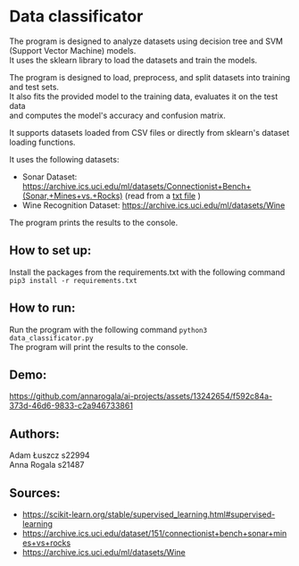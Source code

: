 # Data classificator

The program is designed to analyze datasets using decision tree and SVM (Support Vector Machine) models.  
It uses the sklearn library to load the datasets and train the models.

The program is designed to load, preprocess, and split datasets into training and test sets.  
It also fits the provided model to the training data, evaluates it on the test data  
and computes the model's accuracy and confusion matrix.

It supports datasets loaded from CSV files or directly from sklearn's dataset loading functions.

It uses the following datasets:

- Sonar Dataset: https://archive.ics.uci.edu/ml/datasets/Connectionist+Bench+(Sonar,+Mines+vs.+Rocks) (read from a [txt file](sonar.all-data.txt) )
- Wine Recognition Dataset: https://archive.ics.uci.edu/ml/datasets/Wine

The program prints the results to the console.

## How to set up:

Install the packages from the requirements.txt with the following command `pip3 install -r requirements.txt`

## How to run:

Run the program with the following command `python3 data_classificator.py`  
The program will print the results to the console.

## Demo:
https://github.com/annarogala/ai-projects/assets/13242654/f592c84a-373d-46d6-9833-c2a946733861

## Authors:

Adam Łuszcz s22994  
Anna Rogala s21487

## Sources:

- https://scikit-learn.org/stable/supervised_learning.html#supervised-learning
- https://archive.ics.uci.edu/dataset/151/connectionist+bench+sonar+mines+vs+rocks
- https://archive.ics.uci.edu/ml/datasets/Wine
